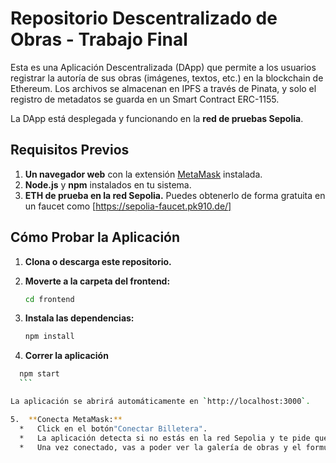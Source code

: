 # Repositorio Descentralizado de Obras - Trabajo Final

Esta es una Aplicación Descentralizada (DApp) que permite a los usuarios registrar la autoría de sus obras (imágenes, textos, etc.) en la blockchain de Ethereum. Los archivos se almacenan en IPFS a través de Pinata, y solo el registro de metadatos se guarda en un Smart Contract ERC-1155.

La DApp está desplegada y funcionando en la **red de pruebas Sepolia**.

## Requisitos Previos
1.  **Un navegador web** con la extensión [MetaMask](https://metamask.io/) instalada.
2.  **Node.js** y **npm** instalados en tu sistema.
3.  **ETH de prueba en la red Sepolia.** Puedes obtenerlo de forma gratuita en un faucet como [https://sepolia-faucet.pk910.de/]

## Cómo Probar la Aplicación
1.  **Clona o descarga este repositorio.**

2.  **Moverte a la carpeta del frontend:**
    ```bash
    cd frontend
    ```
3.  **Instala las dependencias:**
    ```bash
    npm install
    ```

4.  **Correr la aplicación**
  ```bash
    npm start
    ```

 La aplicación se abrirá automáticamente en `http://localhost:3000`.

 5.  **Conecta MetaMask:**
    *   Click en el botón"Conectar Billetera".
    *   La aplicación detecta si no estás en la red Sepolia y te pide que cambies de red. Acepta la solicitud en MetaMask.
    *   Una vez conectado, vas a poder ver la galería de obras y el formulario para subir la tuya.

    


